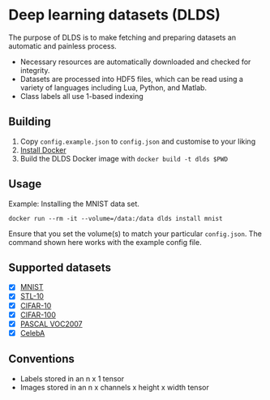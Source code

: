 # Deep learning datasets (DLDS)

The purpose of DLDS is to make fetching and preparing datasets an automatic and
painless process.

* Necessary resources are automatically downloaded and checked for integrity.
* Datasets are processed into HDF5 files, which can be read using a variety of
  languages including Lua, Python, and Matlab.
* Class labels all use 1-based indexing

## Building

1. Copy `config.example.json` to `config.json` and customise to your liking
3. [Install Docker](https://www.docker.com/products/overview#/install_the_platform)
2. Build the DLDS Docker image with `docker build -t dlds $PWD`

## Usage

Example: Installing the MNIST data set.

```
docker run --rm -it --volume=/data:/data dlds install mnist
```

Ensure that you set the volume(s) to match your particular `config.json`. The
command shown here works with the example config file.

## Supported datasets

* [x] [MNIST](dlds/mnist)
* [x] [STL-10](dlds/stl-10)
* [x] [CIFAR-10](dlds/cifar-10)
* [x] [CIFAR-100](dlds/cifar-100)
* [x] [PASCAL VOC2007](dlds/pascal-voc2007)
* [x] [CelebA](dlds/celeba)

## Conventions

* Labels stored in an n x 1 tensor
* Images stored in an n x channels x height x width tensor

